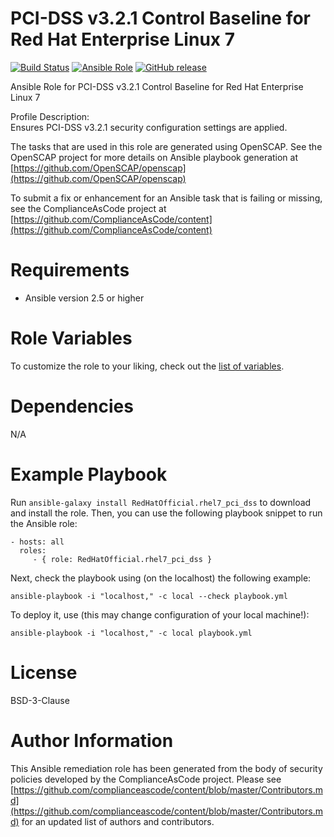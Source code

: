 # PCI-DSS v3.2.1 Control Baseline for Red Hat Enterprise Linux 7

[![Build Status](https://travis-ci.org/RedHatOfficial/ansible-rhel7-pci-dss-role.svg?branch=master)](https://travis-ci.org/RedHatOfficial/ansible-rhel7-pci-dss-role)
[![Ansible Role](https://img.shields.io/ansible/role/29988.svg)](https://galaxy.ansible.com/RedHatOfficial/rhel7_pci_dss)
[![GitHub release](https://img.shields.io/github/release/RedHatOfficial/ansible-rhel7-pci-dss-role.svg)](https://github.com/RedHatOfficial/ansible-rhel7-pci-dss-role/releases/latest)

Ansible Role for PCI-DSS v3.2.1 Control Baseline for Red Hat Enterprise Linux 7

Profile Description:  
Ensures PCI-DSS v3.2.1 security configuration settings are applied.

The tasks that are used in this role are generated using OpenSCAP.
See the OpenSCAP project for more details on Ansible playbook generation at [https://github.com/OpenSCAP/openscap](https://github.com/OpenSCAP/openscap)

To submit a fix or enhancement for an Ansible task that is failing or missing,
see the ComplianceAsCode project at [https://github.com/ComplianceAsCode/content](https://github.com/ComplianceAsCode/content)

# Requirements

- Ansible version 2.5 or higher

# Role Variables

To customize the role to your liking, check out the [list of variables](vars/main.yml).

# Dependencies

N/A

# Example Playbook

Run `ansible-galaxy install RedHatOfficial.rhel7_pci_dss` to
download and install the role. Then, you can use the following playbook snippet to run the Ansible role:

    - hosts: all
      roles:
         - { role: RedHatOfficial.rhel7_pci_dss }

Next, check the playbook using (on the localhost) the following example:

    ansible-playbook -i "localhost," -c local --check playbook.yml

To deploy it, use (this may change configuration of your local machine!):

    ansible-playbook -i "localhost," -c local playbook.yml

# License

BSD-3-Clause

# Author Information

This Ansible remediation role has been generated from the body of security
policies developed by the ComplianceAsCode project. Please see
[https://github.com/complianceascode/content/blob/master/Contributors.md](https://github.com/complianceascode/content/blob/master/Contributors.md)
for an updated list of authors and contributors.
